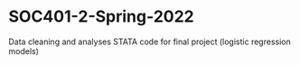 # SOC401-2-Spring-2022
Data cleaning and analyses STATA code for final project (logistic regression models)
